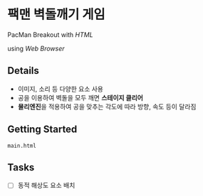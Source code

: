 # 팩맨 벽돌깨기 게임
PacMan Breakout with *HTML*

using *Web Browser*

## Details
- 이미지, 소리 등 다양한 요소 사용
- 공을 이용하여 벽돌을 모두 깨면 **스테이지 클리어**
- **물리엔진**을 적용하여 공을 맞추는 각도에 따라 방향, 속도 등이 달라짐

## Getting Started
```
main.html
```

## Tasks
- [ ] 동적 해상도 요소 배치
